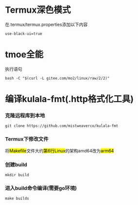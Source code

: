 # Termux深色模式

在.termux/termux.properties添加以下内容

```shell
use-black-ui=true
```

# tmoe全能

执行语句

```shell
bash -C "$(curl -L gitee.com/mo2/linux/raw/2/2)"
```

# 编译kulala-fmt(.http格式化工具)

### 克隆远程库到本地

```shell
git clone https://github.com/mistweaverco/kulala-fmt
```

### Termux下修改文件

将<mark>Makefile</mark>文件大约<mark>第6行Linux</mark>的架构amd64改为<mark>arm64</mark>

### 创建build

```shell
mkdir build
```

### 进入build命令编译(需要go环境)

```shell
make builds
```
